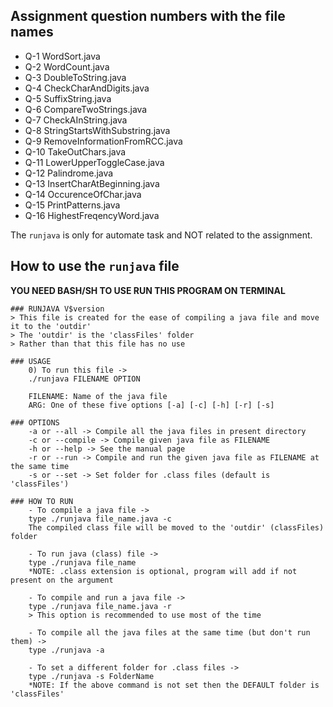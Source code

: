 ## Assignment question numbers with the file names

-   Q-1 WordSort.java
-   Q-2 WordCount.java
-   Q-3 DoubleToString.java
-   Q-4 CheckCharAndDigits.java
-   Q-5 SuffixString.java
-   Q-6 CompareTwoStrings.java
-   Q-7 CheckAInString.java
-   Q-8 StringStartsWithSubstring.java
-   Q-9 RemoveInformationFromRCC.java
-   Q-10 TakeOutChars.java
-   Q-11 LowerUpperToggleCase.java
-   Q-12 Palindrome.java
-   Q-13 InsertCharAtBeginning.java
-   Q-14 OccurenceOfChar.java
-   Q-15 PrintPatterns.java
-   Q-16 HighestFreqencyWord.java

The `runjava` is only for automate task and NOT related to the assignment.

## How to use the `runjava` file

**YOU NEED BASH/SH TO USE RUN THIS PROGRAM ON TERMINAL**

    ### RUNJAVA V$version
    > This file is created for the ease of compiling a java file and move it to the 'outdir'
    > The 'outdir' is the 'classFiles' folder
    > Rather than that this file has no use

    ### USAGE
        0) To run this file ->
        ./runjava FILENAME OPTION

        FILENAME: Name of the java file
        ARG: One of these five options [-a] [-c] [-h] [-r] [-s]

    ### OPTIONS
        -a or --all -> Compile all the java files in present directory
        -c or --compile -> Compile given java file as FILENAME
        -h or --help -> See the manual page
        -r or --run -> Compile and run the given java file as FILENAME at the same time
        -s or --set -> Set folder for .class files (default is 'classFiles')

    ### HOW TO RUN
        - To compile a java file ->
        type ./runjava file_name.java -c
        The compiled class file will be moved to the 'outdir' (classFiles) folder

        - To run java (class) file ->
        type ./runjava file_name
        *NOTE: .class extension is optional, program will add if not present on the argument

        - To compile and run a java file ->
        type ./runjava file_name.java -r
        > This option is recommended to use most of the time

        - To compile all the java files at the same time (but don't run them) ->
        type ./runjava -a

        - To set a different folder for .class files ->
        type ./runjava -s FolderName
        *NOTE: If the above command is not set then the DEFAULT folder is 'classFiles'
